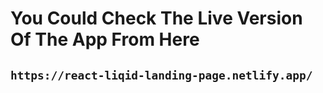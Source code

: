 # You Could Check The Live Version Of The App From Here

## `https://react-liqid-landing-page.netlify.app/`
